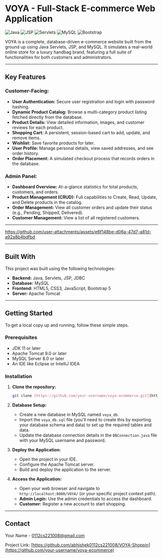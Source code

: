 # VOYA - Full-Stack E-commerce Web Application

![Java](https://img.shields.io/badge/Java-ED8B00?style=for-the-badge&logo=openjdk&logoColor=white)
![JSP](https://img.shields.io/badge/JSP-007396?style=for-the-badge&logo=java&logoColor=white)
![Servlets](https://img.shields.io/badge/Servlets-007396?style=for-the-badge&logo=java&logoColor=white)
![MySQL](https://img.shields.io/badge/MySQL-4479A1?style=for-the-badge&logo=mysql&logoColor=white)
![Bootstrap](https://img.shields.io/badge/Bootstrap-7952B3?style=for-the-badge&logo=bootstrap&logoColor=white)

VOYA is a complete, database-driven e-commerce website built from the ground up using Java Servlets, JSP, and MySQL. It simulates a real-world online store for a luxury handbag brand, featuring a full suite of functionalities for both customers and administrators.

---
## Key Features

### Customer-Facing:
* **User Authentication:** Secure user registration and login with password hashing.
* **Dynamic Product Catalog:** Browse a multi-category product listing fetched directly from the database.
* **Product Details:** View detailed information, images, and customer reviews for each product.
* **Shopping Cart:** A persistent, session-based cart to add, update, and remove items.
* **Wishlist:** Save favorite products for later.
* **User Profile:** Manage personal details, view saved addresses, and see order history.
* **Order Placement:** A simulated checkout process that records orders in the database.

### Admin Panel:
* **Dashboard Overview:** At-a-glance statistics for total products, customers, and orders.
* **Product Management (CRUD):** Full capabilities to Create, Read, Update, and Delete products in the catalog.
* **Order Management:** View all customer orders and update their status (e.g., Pending, Shipped, Delivered).
* **Customer Management:** View a list of all registered customers.
---



https://github.com/user-attachments/assets/e6f148be-d06a-47d7-a81d-a92a8b4bdfbd



---
## Built With

This project was built using the following technologies:

* **Backend:** Java, Servlets, JSP, JDBC
* **Database:** MySQL
* **Frontend:** HTML5, CSS3, JavaScript, Bootstrap 5
* **Server:** Apache Tomcat

---
## Getting Started

To get a local copy up and running, follow these simple steps.

### Prerequisites

* JDK 11 or later
* Apache Tomcat 9.0 or later
* MySQL Server 8.0 or later
* An IDE like Eclipse or IntelliJ IDEA

### Installation

1.  **Clone the repository:**
    ```sh
    git clone [https://github.com/your-username/voya-ecommerce.git](https://github.com/abhishek0112cs221008/VOYA-Shopping.git)
    ```
2.  **Database Setup:**
    * Create a new database in MySQL named `voya_db`.
    * Import the `voya_db.sql` file (you'll need to create this by exporting your database schema and data) to set up the required tables and data.
    * Update the database connection details in the `DBConnection.java` file with your MySQL username and password.

3.  **Deploy the Application:**
    * Open the project in your IDE.
    * Configure the Apache Tomcat server.
    * Build and deploy the application to the server.

4.  **Access the Application:**
    * Open your web browser and navigate to `http://localhost:8080/VOYA/` (or your specific project context path).
    * **Admin Login:** Use the admin credentials to access the dashboard.
    * **Customer:** Register a new account to start shopping.

---
## Contact

Your Name - [0112cs221008@gmail.com](mailto:your.email@example.com)

Project Link: [https://github.com/abhishek0112cs221008/VOYA-Shoppin](https://github.com/your-username/voya-ecommerce)
